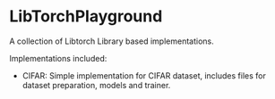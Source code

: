 # LibTorchPlayground
A collection of Libtorch Library based implementations.

Implementations included:

- CIFAR: Simple implementation for CIFAR dataset, includes files for dataset preparation, models and trainer.